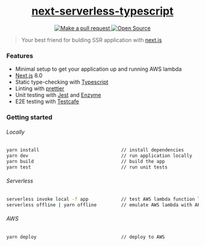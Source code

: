 <!-- Name -->

<h1 align="center">
  <a href="https://github.com/Meemaw/next-serverless-typescript">next-serverless-typescript</a>
</h1>

<!-- Badges -->

<p align="center">

  <a href="http://makeapullrequest.com">
    <img alt="Make a pull request" src="https://img.shields.io/badge/PRs-welcome-brightgreen.svg?style=flat-square" />
  </a>

  <a href="https://opensource.org/">
    <img alt="Open Source" src="https://badges.frapsoft.com/os/v1/open-source.svg?v=103"/>
  </a>

</p>

> Your best friend for bulding SSR application with [next.js](https://nextjs.org/)

### Features

- Minimal setup to get your application up and running AWS lambda
- [Next.js](https://nextjs.org/) 8.0
- Static type-checking with [Typescript](https://www.typescriptlang.org/)
- Linting with [prettier](https://github.com/prettier/prettier)
- Unit testing with [Jest](https://jestjs.io/) and [Enzyme](https://github.com/airbnb/enzyme)
- E2E testing with [Testcafe](https://github.com/DevExpress/testcafe)

### Getting started

###### Locally

```sh
yarn install                              // install dependencies
yarn dev                                  // run application locally
yarn build                                // build the app
yarn test                                 // run unit tests
```

###### Serverless

```sh
serverless invoke local -f app            // test AWS lambda function locally
serverless offline | yarn offline         // emulate AWS lambda with API Gateway locally
```

###### AWS

```deploy
yarn deploy                               // deploy to AWS
```
